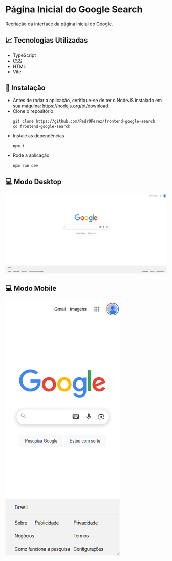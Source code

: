 # Página Inicial do Google Search
Recriação da interface da página inicial do Google.

## 📈 Tecnologias Utilizadas
- TypeScript
- CSS
- HTML
- Vite

## 🔧 Instalação
- Antes de rodar a aplicação, cerifique-se de ter o NodeJS instalado em sua máquina: https://nodejs.org/pt/download.
- Clone o repositório
  ```
  git clone https://github.com/Pedr0Perez/frontend-google-search
  cd frontend-google-search
  ```
- Instale as dependências
  ```
  npm i
  ```  
- Rode a aplicação
  ```
  npm run dev
  ```

## 💻 Modo Desktop
!['Screenshort da Aplicação em funcionamento'](./print.png)

## 💻 Modo Mobile
!['Screenshort da Aplicação em funcionamento'](./print-mobile.png)
